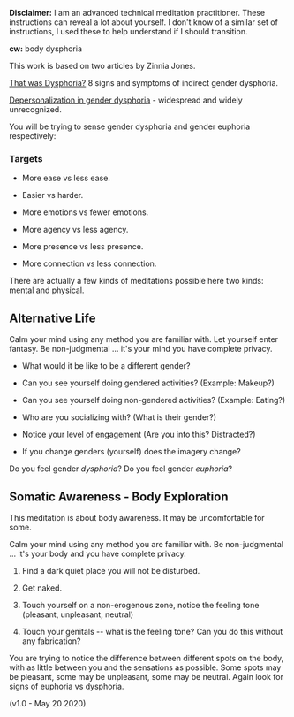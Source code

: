 ﻿**Disclaimer:**  I am an advanced technical meditation practitioner. These instructions can reveal a lot about yourself. I don't know of a similar set of instructions, I used these to help understand if I should transition.

**cw:** body dysphoria

This work is based on two articles by Zinnia Jones.


[That was Dysphoria?](https://genderanalysis.net/articles/that-was-dysphoria-8-signs-and-symptoms-of-indirect-gender-dysphoria/) 8 signs and symptoms of indirect gender dysphoria.

[Depersonalization in gender dysphoria](https://genderanalysis.net/2017/06/depersonalization-in-gender-dysphoria-widespread-and-widely-unrecognized/) - widespread and widely unrecognized.

You will be trying to sense gender dysphoria and gender euphoria respectively:

### Targets

* More ease vs less ease.

* Easier vs harder.

* More emotions vs fewer emotions.

* More agency vs less agency.

* More presence vs less presence.

* More connection vs less connection.

  

There are actually a few kinds of meditations possible here two kinds: mental and physical.

###   

## Alternative Life

Calm your mind using any method you are familiar with. Let yourself enter fantasy. Be non-judgmental ... it's your mind you have complete privacy.

  

* What would it be like to be a different gender?

* Can you see yourself doing gendered activities? (Example: Makeup?)

* Can you see yourself doing non-gendered activities? (Example: Eating?)

* Who are you socializing with? (What is their gender?)

* Notice your level of engagement (Are you into this? Distracted?)

* If you change genders (yourself) does the imagery change?

  

Do you feel gender  _dysphoria_? 
Do you feel gender  _euphoria_?


## Somatic Awareness - Body Exploration

This meditation is about body awareness. It may be uncomfortable for some.

Calm your mind using any method you are familiar with. Be non-judgmental ... it's your body and you have complete privacy.

1. Find a dark quiet place you will not be disturbed.

2. Get naked.

3. Touch yourself on a non-erogenous zone, notice the feeling tone (pleasant, unpleasant, neutral)

4. Touch your genitals -- what is the feeling tone? Can you do this without any fabrication?

You are trying to notice the difference between different spots on the body, with as little between you and the sensations as possible. Some spots may be pleasant, some may be unpleasant, some may be neutral. Again look for signs of euphoria vs dysphoria.

(v1.0 - May 20 2020)
